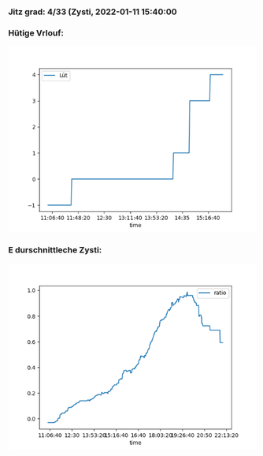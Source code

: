 ### Jitz grad: 4/33 (Zysti, 2022-01-11 15:40:00

### Hütige Vrlouf:
![Graph](Today.png)

### E durschnittleche Zysti:
![Graph](Zysti.png)
